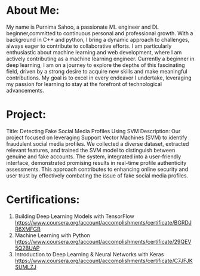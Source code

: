 # About Me:
My name is Purnima Sahoo, a passionate ML engineer and DL beginner,committed to continuous personal and professional growth. With a background in C++ and python, I bring a dynamic approach to challenges, always eager to contribute to collaborative efforts. I am particularly enthusiastic about machine learning and web development, where I am actively contributing as a machine learning engineer. Currently a beginner in deep learning, I am on a journey to explore the depths of this fascinating field, driven by a strong desire to acquire new skills and make meaningful contributions. My goal is to excel in every endeavor I undertake, leveraging my passion for learning to stay at the forefront of technological advancements.

# Project:
Title: Detecting Fake Social Media Profiles Using SVM
Description:
Our project focused on leveraging Support Vector Machines (SVM) to identify fraudulent social media profiles. We collected a diverse dataset, extracted relevant features, and trained the SVM model to distinguish between genuine and fake accounts. The system, integrated into a user-friendly interface, demonstrated promising results in real-time profile authenticity assessments. This approach contributes to enhancing online security and user trust by effectively combating the issue of fake social media profiles.

# Certifications:
1. Building Deep Learning Models with TensorFlow
    https://www.coursera.org/account/accomplishments/certificate/BGRDJR6XMFGB
2. Machine Learning with Python
   https://www.coursera.org/account/accomplishments/certificate/29QEV5Q2BUAP
3. Introduction to Deep Learning & Neural Networks with Keras
   https://www.coursera.org/account/accomplishments/certificate/C7JFJKSUMLZJ
